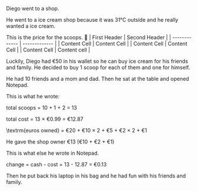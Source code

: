 Diego went to a shop.

He went to a ice cream shop because it was 31°C outside and he really wanted a ice cream.

This is the price for the scoops.
🍨
| First Header  | Second Header |
| ------------- | ------------- |
| Content Cell  | Content Cell  |
| Content Cell  | Content Cell  |
| Content Cell  | Content cell  |

Luckily, Diego had €50 in his wallet so he can buy ice cream for his friends and family. He decided to buy 1 scoop for  each of them and one for himself.

He had 10 friends and a mom and dad. Then he sat at the table and opened Notepad.

This is what he wrote:


total scoops = 10 + 1 + 2 = 13



total cost = 13 &times; €0.99 = €12.87


\textrm{euros owned} = €20 + €10 &times; 2 + €5 + €2 &times; 2 + €1


He gave the shop owner €13 (€10 + €2 + €1) 

This is what else he wrote in Notepad.

change = cash - cost = 13 - 12.87 = €0.13


Then he put back his laptop in his bag 
and he had fun with his friends and family.